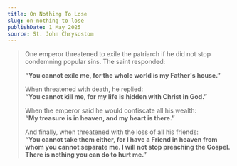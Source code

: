 ```yaml
---
title: On Nothing To Lose
slug: on-nothing-to-lose
publishDate: 1 May 2025
source: St. John Chrysostom
---
```

>One emperor threatened to exile the patriarch if he did not stop condemning popular sins. The saint responded:
>
>**“You cannot exile me, for the whole world is my Father's house.”**
>
>When threatened with death, he replied:  
**“You cannot kill me, for my life is hidden with Christ in God.”**
>
>When the emperor said he would confiscate all his wealth:  
**“My treasure is in heaven, and my heart is there.”**
>
>And finally, when threatened with the loss of all his friends:  
**“You cannot take them either, for I have a Friend in heaven from whom you cannot separate me. I will not stop preaching the Gospel. There is nothing you can do to hurt me.”**
